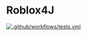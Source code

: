 # Roblox4J

[![.github/workflows/tests.yml](https://github.com/GestaIt/Roblox4J/actions/workflows/tests.yml/badge.svg)](https://github.com/GestaIt/Roblox4J/actions/workflows/tests.yml)
